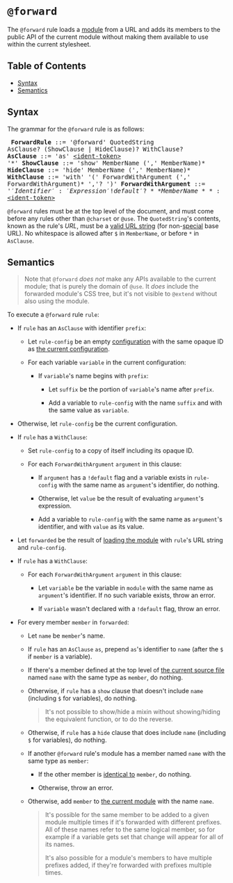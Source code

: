 # `@forward`

The `@forward` rule loads a [module][] from a URL and adds its members to the
public API of the current module without making them available to use within the
current stylesheet.

[module]: ../modules.md#module

## Table of Contents

* [Syntax](#syntax)
* [Semantics](#semantics)

## Syntax

The grammar for the `@forward` rule is as follows:

<x><pre>
**ForwardRule**         ::= '@forward' QuotedString AsClause? (ShowClause | HideClause)?  WithClause?
**AsClause**            ::= 'as' [\<ident-token>][] '\*'
**ShowClause**          ::= 'show' MemberName (',' MemberName)\*
**HideClause**          ::= 'hide' MemberName (',' MemberName)\*
**WithClause**          ::= 'with' '('
&#32;                     ForwardWithArgument (',' ForwardWithArgument)\* ','?
&#32;                   ')'
**ForwardWithArgument** ::= '$' Identifier ':' Expression '!default'?
**MemberName**          ::= '$'? [\<ident-token>][]
</pre></x>

[\<ident-token>]: https://drafts.csswg.org/css-syntax-3/#ident-token-diagram

`@forward` rules must be at the top level of the document, and must come before
any rules other than `@charset` or `@use`. The `QuotedString`'s contents, known
as the rule's *URL*, must be a [valid URL string][] (for non-[special][] base
URL). No whitespace is allowed after `$` in `MemberName`, or before `*` in
`AsClause`.

[valid URL string]: https://url.spec.whatwg.org/#valid-url-string
[special]: https://url.spec.whatwg.org/#special-scheme

## Semantics

> Note that `@forward` *does not* make any APIs available to the current module;
> that is purely the domain of `@use`. It *does* include the forwarded module's
> CSS tree, but it's not visible to `@extend` without also using the module.

To execute a `@forward` rule `rule`:

* If `rule` has an `AsClause` with identifier `prefix`:

  * Let `rule-config` be an empty [configuration] with the same opaque ID as
    [the current configuration].

  * For each variable `variable` in the current configuration:

    * If `variable`'s name begins with `prefix`:

      * Let `suffix` be the portion of `variable`'s name after `prefix`.

      * Add a variable to `rule-config` with the name `suffix` and with the
        same value as `variable`.

  [configuration]: ../modules.md#configuration
  [the current configuration]: ../spec.md#current-configuration

* Otherwise, let `rule-config` be the current configuration.

* If `rule` has a `WithClause`:

  * Set `rule-config` to a copy of itself including its opaque ID.

  * For each `ForwardWithArgument` `argument` in this clause:

    * If `argument` has a `!default` flag and a variable exists in `rule-config`
      with the same name as `argument`'s identifier, do nothing.

    * Otherwise, let `value` be the result of evaluating `argument`'s
      expression.

    * Add a variable to `rule-config` with the same name as `argument`'s
      identifier, and with `value` as its value.

* Let `forwarded` be the result of [loading the module][] with `rule`'s URL
  string and `rule-config`.

  [loading the module]: ../modules.md#loading-a-module

* If `rule` has a `WithClause`:

  * For each `ForwardWithArgument` `argument` in this clause:

    * Let `variable` be the variable in `module` with the same name as
      `argument`'s identifier. If no such variable exists, throw an error.

    * If `variable` wasn't declared with a `!default` flag, throw an error.

* For every member `member` in `forwarded`:

  * Let `name` be `member`'s name.

  * If `rule` has an `AsClause` `as`, prepend `as`'s identifier to `name` (after
    the `$` if `member` is a variable).

  * If there's a member defined at the top level of [the current source file][]
    named `name` with the same type as `member`, do nothing.

  * Otherwise, if `rule` has a `show` clause that doesn't include `name`
    (including `$` for variables), do nothing.

    > It's not possible to show/hide a mixin without showing/hiding the
    > equivalent function, or to do the reverse.

  * Otherwise, if `rule` has a `hide` clause that does include `name` (including
    `$` for variables), do nothing.

  * If another `@forward` rule's module has a member named `name` with the same
    type as `member`:

    * If the other member is [identical to][] `member`, do nothing.

    * Otherwise, throw an error.

  * Otherwise, add `member` to [the current module][] with the name `name`.

    > It's possible for the same member to be added to a given module multiple
    > times if it's forwarded with different prefixes. All of these names refer
    > to the same logical member, so for example if a variable gets set that
    > change will appear for all of its names.
    >
    > It's also possible for a module's members to have multiple prefixes added,
    > if they're forwarded with prefixes multiple times.

  [the current source file]: ../spec.md#current-source-file
  [identical to]: ../modules.md#member
  [the current module]: ../spec.md#current-module
